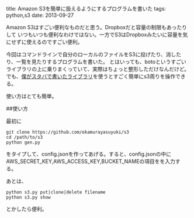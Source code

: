 title: Amazon S3を簡単に扱えるようにするプログラムを書いた
tags: python,s3
date: 2013-09-27

Amazon S3はすごい便利なものだと思う。Dropboxだと容量の制限もあったりして
いつもいつも便利なわけではない。一方でS3はDropboxみたいに容量を気にせずに使えるのですごい便利。

今回はコマンドラインで自分のローカルのファイルをS3に投げたり、消したり、一覧を見たりするプログラムを書いた。
とはいっても、botoというすごいライブラリの上に乗りまくっていて、実際はちょっと整形しただけなんだけど。
でも、<a href="https://github.com/okamurayasuyuki/s3">僕がスタバで書いたライブラリ</a>を使うとすごく簡単にs3周りを操作できる。



使い方はとても簡単。

##使い方

最初に

    git clone https://github.com/okamurayasuyuki/s3
    cd /path/to/s3
    python gen.py

をタイプして、config.jsonを作ってあげる。すると、config.jsonの中にAWS_SECRET_KEY,AWS_ACCESS_KEY,BUCKET_NAMEの項目をを入力する。

あとは、

    python s3.py put|clone|delete filename
    python s3.py show

とかしたら便利。


